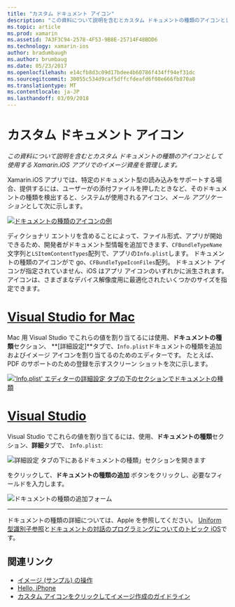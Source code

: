 ```yaml
---
title: "カスタム ドキュメント アイコン"
description: "この資料について説明を含むとカスタム ドキュメントの種類のアイコンとして使用する Xamarin.iOS アプリでのイメージ資産を管理します。"
ms.topic: article
ms.prod: xamarin
ms.assetid: 7A3F3C94-2578-4F53-9B8E-25714F48BDD6
ms.technology: xamarin-ios
author: bradumbaugh
ms.author: brumbaug
ms.date: 05/23/2017
ms.openlocfilehash: e14cfb8d3c09d17bdee4b60786f434ff94ef31dc
ms.sourcegitcommit: 30055c534d9caf5dffcfdeafd6f08e666fb870a8
ms.translationtype: MT
ms.contentlocale: ja-JP
ms.lasthandoff: 03/09/2018
---
```

# <a name="custom-document-icons"></a>カスタム ドキュメント アイコン

_この資料について説明を含むとカスタム ドキュメントの種類のアイコンとして使用する Xamarin.iOS アプリでのイメージ資産を管理します。_

Xamarin.iOS アプリでは、特定のドキュメント型の読み込みをサポートする場合、提供するには、ユーザーがの添付ファイルを押したときなど、そのドキュメントの種類を検出すると、システムが使用されるアイコン、*メール アプリケーション*として次に示します。

 [![](custom-document-types-images/17.png "ドキュメントの種類のアイコンの例")](custom-document-types-images/17.png#lightbox)

ディクショナリ エントリを含めることによって、ファイル形式、アプリが開始できるため、開発者がドキュメント型情報を追加できます、`CFBundleTypeName`文字列と`LSItemContentTypes`配列で、アプリの`Info.plist`します。 ドキュメントの種類のアイコンがで go、`CFBundleTypeIconFiles`配列。 ドキュメント アイコンが指定されていません、iOS はアプリ アイコンのいずれかに派生されます。
アイコンは、さまざまなデバイス解像度用に最適化されたいくつかのサイズを指定できます。 

# <a name="visual-studio-for-mactabvsmac"></a>[Visual Studio for Mac](#tab/vsmac)

Mac 用 Visual Studio でこれらの値を割り当てるには使用、**ドキュメントの種類**セクション、 **[詳細設定]**タブで、`Info.plist`ドキュメントの種類を追加およびイメージ アイコンを割り当てるのためのエディターです。 たとえば、PDF のサポートのための登録を示すスクリーン ショットを次に示します。

 [![](custom-document-types-images/18.png "'Info.plist' エディターの詳細設定 タブの下のセクションでドキュメントの種類")](custom-document-types-images/18.png#lightbox)
 
# <a name="visual-studiotabvswin"></a>[Visual Studio](#tab/vswin)

Visual Studio でこれらの値を割り当てるには、使用、**ドキュメントの種類**セクション、**詳細**タブで、 `Info.plist`:

 ![](custom-document-types-images/doc01w.png "詳細設定 タブの下にあるドキュメントの種類」セクションを開きます")

をクリックして、**ドキュメントの種類の追加** ボタンをクリックし、必要なフィールドを入力します。

![](custom-document-types-images/doc02w.png "ドキュメントの種類の追加フォーム")

-----


ドキュメントの種類の詳細については、Apple を参照してください。 [Uniform 型識別子参照](http://developer.apple.com/library/ios/#documentation/Miscellaneous/Reference/UTIRef/Articles/System-DeclaredUniformTypeIdentifiers.html)と[ドキュメントの対話のプログラミングについてのトピック iOS](http://developer.apple.com/library/ios/#documentation/FileManagement/Conceptual/DocumentInteraction_TopicsForIOS/Introduction/Introduction.html)です。


## <a name="related-links"></a>関連リンク

- [イメージ (サンプル) の操作](https://developer.xamarin.com/samples/WorkingWithImages/)
- [Hello, iPhone](~/ios/get-started/hello-ios/index.md)
- [カスタム アイコンをクリックしてイメージ作成のガイドライン](http://developer.apple.com/library/ios/#documentation/UserExperience/Conceptual/MobileHIG/IconsImages/IconsImages.html)
